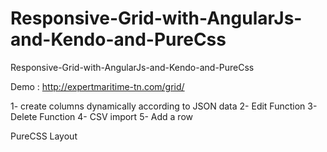 # Responsive-Grid-with-AngularJs-and-Kendo-and-PureCss
Responsive-Grid-with-AngularJs-and-Kendo-and-PureCss

Demo : http://expertmaritime-tn.com/grid/

1- create columns dynamically according to JSON data
2- Edit Function
3- Delete Function
4- CSV import
5- Add a row

PureCSS Layout 
